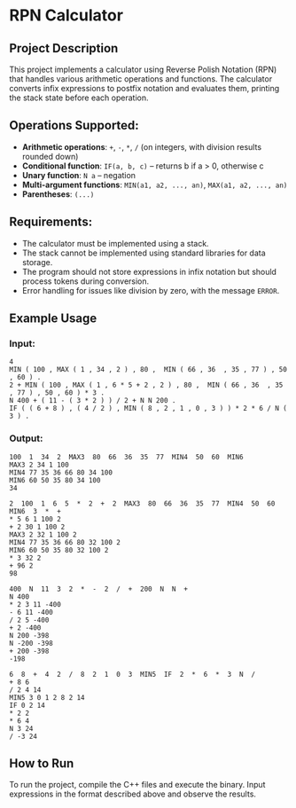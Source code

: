 
# RPN Calculator


## Project Description

This project implements a calculator using Reverse Polish Notation (RPN) that handles various arithmetic operations and functions. The calculator converts infix expressions to postfix notation and evaluates them, printing the stack state before each operation.

## Operations Supported:

- **Arithmetic operations**: `+`, `-`, `*`, `/` (on integers, with division results rounded down)
- **Conditional function**: `IF(a, b, c)` – returns b if a > 0, otherwise c
- **Unary function**: `N a` – negation
- **Multi-argument functions**: `MIN(a1, a2, ..., an)`, `MAX(a1, a2, ..., an)`
- **Parentheses**: `(...)`

## Requirements:

- The calculator must be implemented using a stack.
- The stack cannot be implemented using standard libraries for data storage.
- The program should not store expressions in infix notation but should process tokens during conversion.
- Error handling for issues like division by zero, with the message `ERROR`.

## Example Usage

### Input:

```
4
MIN ( 100 , MAX ( 1 , 34 , 2 ) , 80 ,  MIN ( 66 , 36  , 35 , 77 ) , 50 , 60 ) .
2 + MIN ( 100 , MAX ( 1 , 6 * 5 + 2 , 2 ) , 80 ,  MIN ( 66 , 36  , 35 , 77 ) , 50 , 60 ) * 3 .
N 400 + ( 11 - ( 3 * 2 ) ) / 2 + N N 200 .
IF ( ( 6 + 8 ) , ( 4 / 2 ) , MIN ( 8 , 2 , 1 , 0 , 3 ) ) * 2 * 6 / N ( 3 ) .
```

### Output:

```
100  1  34  2  MAX3  80  66  36  35  77  MIN4  50  60  MIN6
MAX3 2 34 1 100
MIN4 77 35 36 66 80 34 100
MIN6 60 50 35 80 34 100
34

2  100  1  6  5  *  2  +  2  MAX3  80  66  36  35  77  MIN4  50  60  MIN6  3  *  +
* 5 6 1 100 2
+ 2 30 1 100 2
MAX3 2 32 1 100 2
MIN4 77 35 36 66 80 32 100 2
MIN6 60 50 35 80 32 100 2
* 3 32 2
+ 96 2
98

400  N  11  3  2  *  -  2  /  +  200  N  N  +
N 400
* 2 3 11 -400
- 6 11 -400
/ 2 5 -400
+ 2 -400
N 200 -398
N -200 -398
+ 200 -398
-198

6  8  +  4  2  /  8  2  1  0  3  MIN5  IF  2  *  6  *  3  N  /  
+ 8 6
/ 2 4 14
MIN5 3 0 1 2 8 2 14
IF 0 2 14
* 2 2
* 6 4
N 3 24
/ -3 24
```

## How to Run

To run the project, compile the C++ files and execute the binary. Input expressions in the format described above and observe the results.
